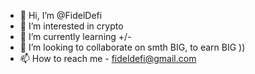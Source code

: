 - 👋 Hi, I’m @FidelDefi
- 👀 I’m interested in crypto
- 🌱 I’m currently learning +/-
- 💞️ I’m looking to collaborate on smth BIG, to earn BIG ))
- 📫 How to reach me - fideldefi@gmail.com


<!---
FidelDefi/FidelDefi is a ✨ special ✨ repository because its `README.md` (this file) appears on your GitHub profile.
You can click the Preview link to take a look at your changes.
--->
